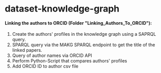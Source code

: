 # dataset-knowledge-graph

#### Linking the authors to ORCID (Folder "Linking_Authors_To_ORCID"):
  1. Create the authors' profiles in the knowledge graph using a SAPRQL query. 
  2. SPARQL query via the MAKG SPARQL endpoint to get the title of the linked papers.
  3. Query of author names via ORCID API
  4. Perform Python-Script that compares authors' profiles 
  5. Add ORCID ID to author csv file
